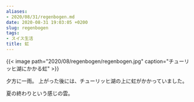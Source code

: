 ```yaml
---
aliases:
- 2020/08/31/regenbogen.md
date: 2020-08-31 19:03:05 +0200
slug: regenbogen
tags:
- スイス生活
title: 虹
---
```

{{< image
    path="2020/08/regenbogen/regenbogen.jpg"
    caption="チューリッヒ湖にかかる虹" >}}

夕方に一雨。
上がった後には、チューリッヒ湖の上に虹がかかっていました。

夏の終わりという感じの雲。